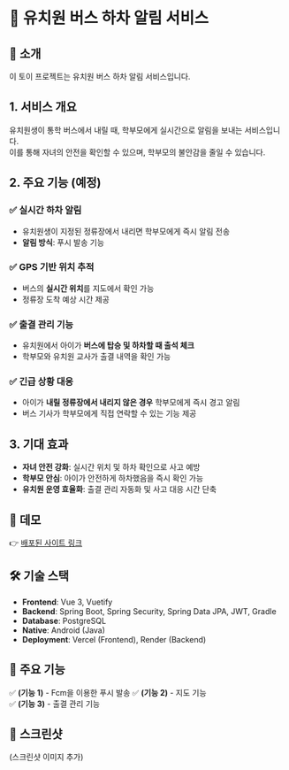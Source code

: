 # 🚌 유치원 버스 하차 알림 서비스

## 📌 소개
이 토이 프로젝트는 유치원 버스 하차 알림 서비스입니다.

## 1. 서비스 개요
유치원생이 통학 버스에서 내릴 때, 학부모에게 실시간으로 알림을 보내는 서비스입니다.  
이를 통해 자녀의 안전을 확인할 수 있으며, 학부모의 불안감을 줄일 수 있습니다.

## 2. 주요 기능 (예정)
### ✅ 실시간 하차 알림
- 유치원생이 지정된 정류장에서 내리면 학부모에게 즉시 알림 전송  
- **알림 방식**: 푸시 발송 기능

### ✅ GPS 기반 위치 추적
- 버스의 **실시간 위치**를 지도에서 확인 가능  
- 정류장 도착 예상 시간 제공  

### ✅ 출결 관리 기능
- 유치원에서 아이가 **버스에 탑승 및 하차할 때 출석 체크**  
- 학부모와 유치원 교사가 출결 내역을 확인 가능  

### ✅ 긴급 상황 대응
- 아이가 **내릴 정류장에서 내리지 않은 경우** 학부모에게 즉시 경고 알림  
- 버스 기사가 학부모에게 직접 연락할 수 있는 기능 제공  

## 3. 기대 효과
- **자녀 안전 강화**: 실시간 위치 및 하차 확인으로 사고 예방  
- **학부모 안심**: 아이가 안전하게 하차했음을 즉시 확인 가능  
- **유치원 운영 효율화**: 출결 관리 자동화 및 사고 대응 시간 단축  

## 🔗 데모
👉 [배포된 사이트 링크](#)  

## 🛠️ 기술 스택
- **Frontend**: Vue 3, Vuetify  
- **Backend**: Spring Boot, Spring Security, Spring Data JPA, JWT, Gradle  
- **Database**: PostgreSQL
- **Native**: Android (Java)
- **Deployment**: Vercel (Frontend), Render (Backend)  

## 📌 주요 기능
✅ **(기능 1)** - Fcm을 이용한 푸시 발송 
✅ **(기능 2)** - 지도 기능  
✅ **(기능 3)** - 출결 관리 기능

## 📸 스크린샷
(스크린샷 이미지 추가)

